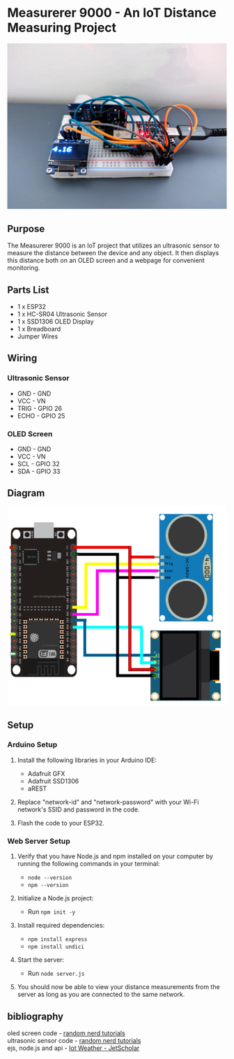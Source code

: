 # Measurerer 9000 - An IoT Distance Measuring Project

![Project Image](public/assets/projectpicture.jpg)

## Purpose

The Measurerer 9000 is an IoT project that utilizes an ultrasonic sensor to measure the distance between the device and any object. It then displays this distance both on an OLED screen and a webpage for convenient monitoring.

## Parts List

- 1 x ESP32
- 1 x HC-SR04 Ultrasonic Sensor
- 1 x SSD1306 OLED Display
- 1 x Breadboard
- Jumper Wires

## Wiring

### Ultrasonic Sensor

- GND - GND
- VCC - VN
- TRIG - GPIO 26
- ECHO - GPIO 25

### OLED Screen

- GND - GND
- VCC - VN
- SCL - GPIO 32
- SDA - GPIO 33

## Diagram

![Wiring Diagram](public/assets/wiringdiagram.png)

## Setup

### Arduino Setup

1. Install the following libraries in your Arduino IDE:
   - Adafruit GFX
   - Adafruit SSD1306
   - aREST

2. Replace "network-id" and "network-password" with your Wi-Fi network's SSID and password in the code.

3. Flash the code to your ESP32.

### Web Server Setup

1. Verify that you have Node.js and npm installed on your computer by running the following commands in your terminal:
   - `node --version`
   - `npm --version`

2. Initialize a Node.js project:
   - Run `npm init -y`

3. Install required dependencies:
   - `npm install express`
   - `npm install undici`

4. Start the server:
   - Run `node server.js`

5. You should now be able to view your distance measurements from the server as long as you are connected to the same network.

## bibliography

oled screen code - [random nerd tutorials](https://randomnerdtutorials.com/esp32-ssd1306-oled-display-arduino-ide/)  
ultrasonic sensor code - [random nerd tutorials](https://randomnerdtutorials.com/esp32-hc-sr04-ultrasonic-arduino/)  
ejs, node.js and api - [Iot Weather - JetScholar](https://github.com/jetscholar/IoT-Weather)  
